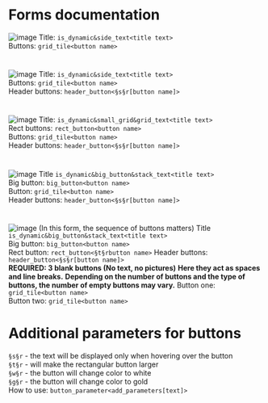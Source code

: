 # Forms documentation

![image](https://user-images.githubusercontent.com/83061703/202968771-69dcac6e-205f-4d0b-bd6f-38198fb78852.png)
Title: ```is_dynamic&side_text<title text>```  
Buttons: ```grid_tile<button name>```  

# 
![image](https://user-images.githubusercontent.com/83061703/202969365-f4f1c063-3146-428f-8402-1bbefa8def25.png)
Title: ```is_dynamic&side_text<title text>```  
Buttons: ```grid_tile<button name>```  
Header buttons: ```header_button<§s§r[button name]>```

# 
![image](https://user-images.githubusercontent.com/83061703/202970775-5119837d-e7a3-408d-98c5-4c317bb5c952.png)
Title: ```is_dynamic&small_grid&grid_text<title text>```  
Rect buttons: ```rect_button<button name>```  
Buttons: ```grid_tile<button name>```  
Header buttons: ```header_button<§s§r[button name]>```

# 
![image](https://user-images.githubusercontent.com/83061703/202971792-a61ab216-ecb8-4f3e-8be0-fb90713ed039.png)
Title ```is_dynamic&big_button&stack_text<title text>```  
Big button: ```big_button<button name>```  
Button: ```grid_tile<button name>```  
Header buttons: ```header_button<§s§r[button name]>```

# 
![image](https://user-images.githubusercontent.com/83061703/202972785-25ecf8d1-244a-4d98-9712-4430d29a5d07.png)
(In this form, the sequence of buttons matters)
Title ```is_dynamic&big_button&stack_text<title text>```  
Big button: ```big_button<button name>```  
Rect button: ```rect_button<§t§rbutton name>```
Header buttons: ```header_button<§s§r[button name]>```  
**REQUIRED: 3 blank buttons (No text, no pictures)**
**Here they act as spaces and line breaks.**
**Depending on the number of buttons and the type of buttons, the number of empty buttons may vary.**
Button one: ```grid_tile<button name>```  
Button two: ```grid_tile<button name>```  

  
# Additional parameters for buttons
```§s§r``` - the text will be displayed only when hovering over the button  
```§t§r``` - will make the rectangular button larger  
```§w§r``` - the button will change color to white  
```§g§r``` - the button will change color to gold  
How to use: ```button_parameter<add_parameters[text]>```

